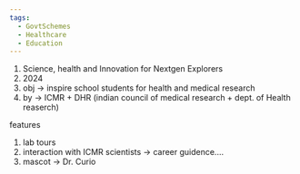 ```yaml
---
tags:
  - GovtSchemes
  - Healthcare
  - Education
---
```

1. Science, health  and Innovation for Nextgen Explorers
2. 2024
3. obj -> inspire school students for health and medical research
4. by -> ICMR + DHR (indian council of medical research + dept. of Health reaserch)

features
1. lab tours
2. interaction with ICMR scientists -> career guidence....
3. mascot -> Dr. Curio